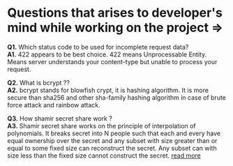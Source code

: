 # Questions that arises to developer's mind while working on the project =>

**Q1.** Which status code to be used for incomplete request data? <br />
**A1.** 422 appears to be best choice. 422 means Unprocessable Entity. Means server understands your content-type but unable to process your request.

**Q2.** What is bcrypt ??<br />
**A2.** bcrypt stands for blowfish crypt, it is hashing algorithm. It is more secure than sha256 and other sha-family hashing algorithm in case of brute force attack and rainbow attack.

**Q3.** How shamir secret share work ? <br />
**A3.** Shamir secret share works on the principle of interpolation of polynomials. It breaks  secret into N people such that each and every have equal ownership over the secret and any subset with size greater than or equal to some fixed size can reconstruct the secret. Any subset can with size less than the fixed size cannot construct the secret. [read more](https://medium.com/@apogiatzis/shamirs-secret-sharing-a-numeric-example-walkthrough-a59b288c34c4)